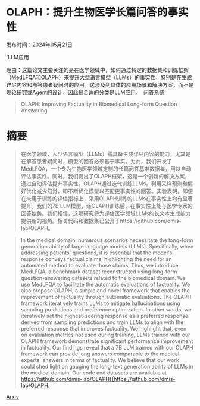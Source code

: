 # OLAPH：提升生物医学长篇问答的事实性

发布时间：2024年05月21日

`LLM应用

理由：这篇论文主要关注的是在医学领域中，如何通过特定的数据集和训练框架（MedLFQA和OLAPH）来提升大型语言模型（LLMs）的事实性，特别是在生成详尽内容和解答患者疑问时的应用。这涉及到具体的应用场景和解决方案，而不是理论研究或Agent的设计，因此最合适的分类是LLM应用。` `问答系统`

> OLAPH: Improving Factuality in Biomedical Long-form Question Answering

# 摘要

> 在医学领域，大型语言模型（LLMs）需具备生成详尽内容的能力，尤其是在解答患者疑问时，模型的回答必须基于事实。为此，我们开发了MedLFQA，一个专为生物医学领域定制的长篇问答基准数据集，用以自动评估事实性。同时，我们提出了OLAPH框架，这是一个创新的解决方案，通过自动评估提升事实性。OLAPH通过迭代训练LLMs，利用采样预测和偏好优化减少幻觉，即不断优化模型以匹配更事实性的回答。实验表明，即便在未用于训练的评估指标上，采用OLAPH训练的LLMs在事实性上均有显著提升。我们的7B LLM模型，经OLAPH训练后，在事实性上能与医学专家的回答媲美。我们相信，这项研究将为评估医学领域LLMs的长文本生成能力提供新的视角。相关代码和数据集已公开于https://github.com/dmis-lab/OLAPH。

> In the medical domain, numerous scenarios necessitate the long-form generation ability of large language models (LLMs). Specifically, when addressing patients' questions, it is essential that the model's response conveys factual claims, highlighting the need for an automated method to evaluate those claims. Thus, we introduce MedLFQA, a benchmark dataset reconstructed using long-form question-answering datasets related to the biomedical domain. We use MedLFQA to facilitate the automatic evaluations of factuality. We also propose OLAPH, a simple and novel framework that enables the improvement of factuality through automatic evaluations. The OLAPH framework iteratively trains LLMs to mitigate hallucinations using sampling predictions and preference optimization. In other words, we iteratively set the highest-scoring response as a preferred response derived from sampling predictions and train LLMs to align with the preferred response that improves factuality. We highlight that, even on evaluation metrics not used during training, LLMs trained with our OLAPH framework demonstrate significant performance improvement in factuality. Our findings reveal that a 7B LLM trained with our OLAPH framework can provide long answers comparable to the medical experts' answers in terms of factuality. We believe that our work could shed light on gauging the long-text generation ability of LLMs in the medical domain. Our code and datasets are available at https://github.com/dmis-lab/OLAPH}{https://github.com/dmis-lab/OLAPH.

[Arxiv](https://arxiv.org/abs/2405.12701)